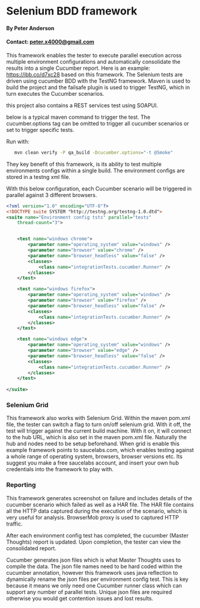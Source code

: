 # Selenium BDD framework 
#### By Peter Anderson
#### Contact: peter.x4000@gmail.com

This framework enables the tester to execute parallel execution across multiple environment configurations and automatically consolidate the results into a single Cucumber report. Here is an example: https://ibb.co/d7xc28 based on this framework. 
The Selenium tests are driven using cucumber BDD with the TestNG framework. 
Maven is used to build the project and the failsafe plugin is used to trigger TestNG, which in turn executes the Cucumber scenarios.  

this project also contains a REST services test using SOAPUI. 

below is a typical maven command to trigger the test. The cucumber.options tag can be omitted to trigger all cucumber scenarios or set to trigger specific tests.   

Run with:
```bash
   mvn clean verify -P qa_build -Dcucumber.options="-t @Smoke"
```

They key benefit of this framework, is its ability to test multiple environments configs within a single build. 
The environment configs are stored in a testng xml file. 

With this below configuration, each Cucumber scenario will be triggered in parallel against 3 different browsers.
```xml
<?xml version="1.0" encoding="UTF-8"?>
<!DOCTYPE suite SYSTEM "http://testng.org/testng-1.0.dtd">
<suite name="Environment config tsts" parallel="tests"
	thread-count="3">


	<test name="windows chrome">
		<parameter name="operating_system" value="windows" />
		<parameter name="browser" value="chrome" />
		<parameter name="browser_headless" value="false" />
		<classes>
			<class name="integrationTests.cucumber.Runner" />
		</classes>
	</test>

	<test name="windows firefox">
		<parameter name="operating_system" value="windows" />
		<parameter name="browser" value="firefox" />
		<parameter name="browser_headless" value="false" />
		<classes>
			<class name="integrationTests.cucumber.Runner" />
		</classes>
	</test>

	<test name="windows edge">
		<parameter name="operating_system" value="windows" />
		<parameter name="browser" value="edge" />
		<parameter name="browser_headless" value="false" />
		<classes>
			<class name="integrationTests.cucumber.Runner" />
		</classes>
	</test>
	
</suite>
```

### Selenium Grid

This framework also works with Selenium Grid. Within the maven pom.xml file, the tester can switch a flag to turn on/off selenium grid. 
With it off, the test will trigger against the current build machine. With it on, it will connect to the hub URL, which is also set in the maven pom.xml file. Naturally the hub and nodes need to be setup beforehand. When grid is enable this example framework points to saucelabs.com, which enables testing against a whole range of operating system, browsers, browser versions etc. 
Its suggest you make a free saucelabs account, and insert your own hub credentials into the framework to play with.  

### Reporting

This framework generates screenshot on failure and includes details of the cucumber scenario which failed as well as a HAR file. The HAR file contains all the HTTP data captured during the execution of the scenario, which is very useful for analysis. BrowserMob proxy is used to captured HTTP traffic.

After each environment config test has completed, the cucumber (Master Thoughts) report is updated. Upon completion, the tester can view the consolidated report. 

Cucumber generates json files which is what Master Thoughts uses to compile the data. The json file names need to be hard coded within the cucumber annotation, however this framework uses java reflection to dynamically rename the json files per environment config test. This is key because it means we only need one Cucumber runner class which can support any number of parallel tests. Unique json files are required otherwise you would get contention issues and lost results.   
